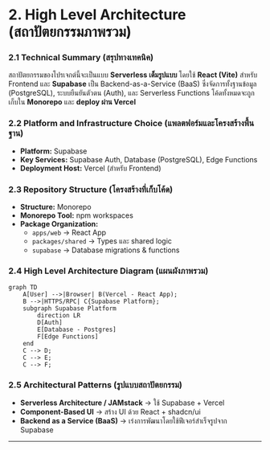 # **2. High Level Architecture (สถาปัตยกรรมภาพรวม)**

### **2.1 Technical Summary (สรุปทางเทคนิค)**
สถาปัตยกรรมของโปรเจกต์นี้จะเป็นแบบ **Serverless เต็มรูปแบบ** โดยใช้ **React (Vite)** สำหรับ Frontend และ **Supabase** เป็น Backend-as-a-Service (BaaS) ซึ่งจัดการทั้งฐานข้อมูล (PostgreSQL), ระบบยืนยันตัวตน (Auth), และ Serverless Functions โค้ดทั้งหมดจะถูกเก็บใน **Monorepo** และ **deploy ผ่าน Vercel**

### **2.2 Platform and Infrastructure Choice (แพลตฟอร์มและโครงสร้างพื้นฐาน)**
- **Platform:** Supabase
- **Key Services:** Supabase Auth, Database (PostgreSQL), Edge Functions
- **Deployment Host:** Vercel (สำหรับ Frontend)

### **2.3 Repository Structure (โครงสร้างที่เก็บโค้ด)**
- **Structure:** Monorepo
- **Monorepo Tool:** npm workspaces
- **Package Organization:**
  - `apps/web` → React App
  - `packages/shared` → Types และ shared logic
  - `supabase` → Database migrations & functions

### **2.4 High Level Architecture Diagram (แผนผังภาพรวม)**
```mermaid
graph TD
    A[User] -->|Browser| B(Vercel - React App);
    B -->|HTTPS/RPC| C{Supabase Platform};
    subgraph Supabase Platform
        direction LR
        D[Auth]
        E[Database - Postgres]
        F[Edge Functions]
    end
    C --> D;
    C --> E;
    C --> F;
```

### **2.5 Architectural Patterns (รูปแบบสถาปัตยกรรม)**
- **Serverless Architecture / JAMstack** → ใช้ Supabase + Vercel
- **Component-Based UI** → สร้าง UI ด้วย React + shadcn/ui
- **Backend as a Service (BaaS)** → เร่งการพัฒนาโดยใช้ฟีเจอร์สำเร็จรูปจาก Supabase

---
